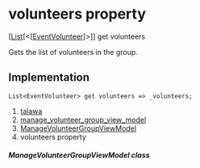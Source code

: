 
<div>

# volunteers property

</div>



[[List](https://api.flutter.dev/flutter/dart-core/List-class.html)[\<[[EventVolunteer](../../models_events_event_volunteer/EventVolunteer-class.html)]\>]]
get volunteers



Gets the list of volunteers in the group.



## Implementation

``` language-dart
List<EventVolunteer> get volunteers => _volunteers;
```








1.  [talawa](../../index.html)
2.  [manage_volunteer_group_view_model](../../view_model_after_auth_view_models_event_view_models_manage_volunteer_group_view_model/)
3.  [ManageVolunteerGroupViewModel](../../view_model_after_auth_view_models_event_view_models_manage_volunteer_group_view_model/ManageVolunteerGroupViewModel-class.html)
4.  volunteers property

##### ManageVolunteerGroupViewModel class







